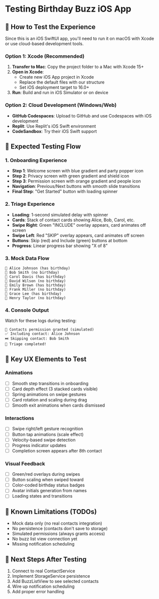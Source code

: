 # Testing Birthday Buzz iOS App

## 🧪 How to Test the Experience

Since this is an iOS SwiftUI app, you'll need to run it on macOS with Xcode or use cloud-based development tools.

### Option 1: Xcode (Recommended)
1. **Transfer to Mac**: Copy the project folder to a Mac with Xcode 15+
2. **Open in Xcode**: 
   - Create new iOS App project in Xcode
   - Replace the default files with our structure
   - Set iOS deployment target to 16.0+
3. **Run**: Build and run in iOS Simulator or on device

### Option 2: Cloud Development (Windows/Web)
- **GitHub Codespaces**: Upload to GitHub and use Codespaces with iOS development
- **Replit**: Use Replit's iOS Swift environment
- **CodeSandbox**: Try their iOS Swift support

## 📱 Expected Testing Flow

### 1. Onboarding Experience
- **Step 1**: Welcome screen with blue gradient and party popper icon
- **Step 2**: Privacy screen with green gradient and shield icon  
- **Step 3**: Permission screen with orange gradient and people icon
- **Navigation**: Previous/Next buttons with smooth slide transitions
- **Final Step**: "Get Started" button with loading spinner

### 2. Triage Experience  
- **Loading**: 1-second simulated delay with spinner
- **Cards**: Stack of contact cards showing Alice, Bob, Carol, etc.
- **Swipe Right**: Green "INCLUDE" overlay appears, card animates off screen
- **Swipe Left**: Red "SKIP" overlay appears, card animates off screen
- **Buttons**: Skip (red) and Include (green) buttons at bottom
- **Progress**: Linear progress bar showing "X of 8"

### 3. Mock Data Flow
```
👤 Alice Johnson (has birthday)
👤 Bob Smith (no birthday)  
👤 Carol Davis (has birthday)
👤 David Wilson (no birthday)
👤 Emily Brown (has birthday)
👤 Frank Miller (no birthday)
👤 Grace Lee (has birthday)  
👤 Henry Taylor (no birthday)
```

### 4. Console Output
Watch for these logs during testing:
```
📱 Contacts permission granted (simulated)
✅ Including contact: Alice Johnson
⏭️ Skipping contact: Bob Smith
🎉 Triage completed!
```

## 🎯 Key UX Elements to Test

### Animations
- [ ] Smooth step transitions in onboarding
- [ ] Card depth effect (3 stacked cards visible)
- [ ] Spring animations on swipe gestures
- [ ] Card rotation and scaling during drag
- [ ] Smooth exit animations when cards dismissed

### Interactions
- [ ] Swipe right/left gesture recognition
- [ ] Button tap animations (scale effect)
- [ ] Velocity-based swipe detection
- [ ] Progress indicator updates
- [ ] Completion screen appears after 8th contact

### Visual Feedback
- [ ] Green/red overlays during swipes
- [ ] Button scaling when swiped toward
- [ ] Color-coded birthday status badges
- [ ] Avatar initials generation from names
- [ ] Loading states and transitions

## 🐛 Known Limitations (TODOs)
- Mock data only (no real contacts integration)
- No persistence (contacts don't save to storage)
- Simulated permissions (always grants access)
- No buzz list view connection yet
- Missing notification scheduling

## 🚀 Next Steps After Testing
1. Connect to real ContactService
2. Implement StorageService persistence  
3. Add BuzzListView to see selected contacts
4. Wire up notification scheduling
5. Add proper error handling
